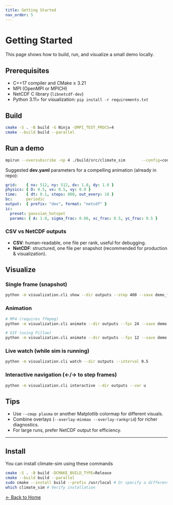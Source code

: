 ```yaml
---
title: Getting Started
nav_order: 5
---
```


# Getting Started

This page shows how to build, run, and visualize a small demo locally.

## Prerequisites

- C++17 compiler and CMake ≥ 3.21
- MPI (OpenMPI or MPICH)
- NetCDF C library (`libnetcdf-dev`)
- Python 3.11+ for visualization: `pip install -r requirements.txt`

## Build

```bash
cmake -S . -B build -G Ninja -DMPI_TEST_PROCS=4
cmake --build build --parallel
```

## Run a demo

```bash
mpirun --oversubscribe -np 4 ./build/src/climate_sim       --config=configs/dev.yaml       --output.format=netcdf
```

Suggested **dev.yaml** parameters for a compelling animation (already in repo):

```yaml
grid:    { nx: 512, ny: 512, dx: 1.0, dy: 1.0 }
physics: { D: 0.5, vx: 0.5, vy: 0.0 }
time:    { dt: 0.1, steps: 800, out_every: 10 }
bc:      periodic
output:  { prefix: "dev", format: "netcdf" }
ic:
  preset: gaussian_hotspot
  params: { A: 1.0, sigma_frac: 0.06, xc_frac: 0.5, yc_frac: 0.5 }
```

### CSV vs NetCDF outputs

- **CSV**: human-readable, one file per rank, useful for debugging.  
- **NetCDF**: structured, one file per snapshot (recommended for production & visualization).  

## Visualize

### Single frame (snapshot)
```bash
python -m visualization.cli show --dir outputs --step 400 --save demo_frame.png       --overlay-minmax --overlay-rankgrid --overlay-rankboxes
```

### Animation
```bash
# MP4 (requires ffmpeg)
python -m visualization.cli animate --dir outputs --fps 24 --save demo.mp4       --overlay-minmax --overlay-rankgrid

# GIF (using Pillow)
python -m visualization.cli animate --dir outputs --fps 12 --save demo.gif --writer pillow
```

### Live watch (while sim is running)
```bash
python -m visualization.cli watch --dir outputs --interval 0.5
```

### Interactive navigation (←/→ to step frames)
```bash
python -m visualization.cli interactive --dir outputs --var u
```

## Tips

- Use `--cmap plasma` or another Matplotlib colormap for different visuals.  
- Combine overlays (`--overlay-minmax --overlay-rankgrid`) for richer diagnostics.  
- For large runs, prefer NetCDF output for efficiency.  

---

## Install

You can install climate-sim using these commands
```bash
cmake -S . -B build -DCMAKE_BUILD_TYPE=Release
cmake --build build --parallel
sudo cmake --install build --prefix /usr/local # Or specify a different folder
which climate_sim # Verify installation
```

[← Back to Home](index.md)